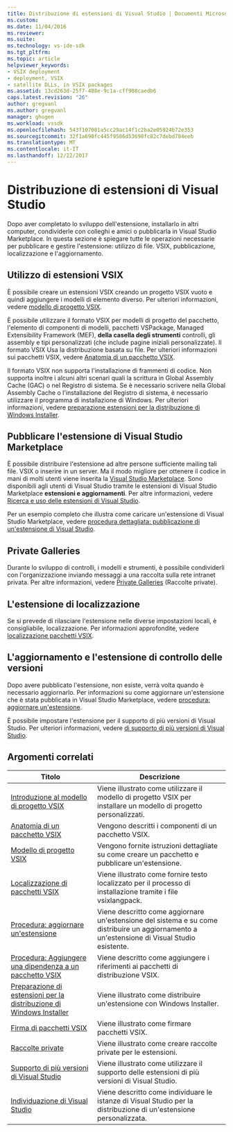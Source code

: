 ```yaml
---
title: Distribuzione di estensioni di Visual Studio | Documenti Microsoft
ms.custom: 
ms.date: 11/04/2016
ms.reviewer: 
ms.suite: 
ms.technology: vs-ide-sdk
ms.tgt_pltfrm: 
ms.topic: article
helpviewer_keywords:
- VSIX deployment
- deployment, VSIX
- satellite DLLs, in VSIX packages
ms.assetid: 13cd263d-25f7-488e-9c1a-cff908caedb6
caps.latest.revision: "26"
author: gregvanl
ms.author: gregvanl
manager: ghogen
ms.workload: vssdk
ms.openlocfilehash: 543f107081a5cc29ac14f1c2ba2e05924b72e353
ms.sourcegitcommit: 32f1a690fc445f9586d53698fc82c7debd784eeb
ms.translationtype: MT
ms.contentlocale: it-IT
ms.lasthandoff: 12/22/2017
---
```

# <a name="shipping-visual-studio-extensions"></a>Distribuzione di estensioni di Visual Studio
Dopo aver completato lo sviluppo dell'estensione, installarlo in altri computer, condividerle con colleghi e amici o pubblicarla in Visual Studio Marketplace. In questa sezione è spiegare tutte le operazioni necessarie per pubblicare e gestire l'estensione: utilizzo di file. VSIX, pubblicazione, localizzazione e l'aggiornamento.  
  
## <a name="working-with-vsix-extensions"></a>Utilizzo di estensioni VSIX  
 È possibile creare un estensioni VSIX creando un progetto VSIX vuoto e quindi aggiungere i modelli di elemento diverso. Per ulteriori informazioni, vedere [modello di progetto VSIX](../extensibility/vsix-project-template.md).  
  
 È possibile utilizzare il formato VSIX per modelli di progetto del pacchetto, l'elemento di componenti di modelli, pacchetti VSPackage, Managed Extensibility Framework (MEF), **della casella degli strumenti** controlli, gli assembly e tipi personalizzati (che include pagine iniziali personalizzate). Il formato VSIX Usa la distribuzione basata su file. Per ulteriori informazioni sui pacchetti VSIX, vedere [Anatomia di un pacchetto VSIX](../extensibility/anatomy-of-a-vsix-package.md).  
  
 Il formato VSIX non supporta l'installazione di frammenti di codice. Non supporta inoltre i alcuni altri scenari quali la scrittura in Global Assembly Cache (GAC) o nel Registro di sistema. Se è necessario scrivere nella Global Assembly Cache o l'installazione del Registro di sistema, è necessario utilizzare il programma di installazione di Windows. Per ulteriori informazioni, vedere [preparazione estensioni per la distribuzione di Windows Installer](../extensibility/preparing-extensions-for-windows-installer-deployment.md).  
  
## <a name="publishing-your-extension-to-the-visual-studio-marketplace"></a>Pubblicare l'estensione di Visual Studio Marketplace  
 È possibile distribuire l'estensione ad altre persone sufficiente mailing tali file. VSIX o inserire in un server. Ma il modo migliore per ottenere il codice in mani di molti utenti viene inserita la [Visual Studio Marketplace](https://marketplace.visualstudio.com/vs). Sono disponibili agli utenti di Visual Studio tramite le estensioni di Visual Studio Marketplace **estensioni e aggiornamenti**. Per altre informazioni, vedere [Ricerca e uso delle estensioni di Visual Studio](../ide/finding-and-using-visual-studio-extensions.md).  
  
 Per un esempio completo che illustra come caricare un'estensione di Visual Studio Marketplace, vedere [procedura dettagliata: pubblicazione di un'estensione di Visual Studio](../extensibility/walkthrough-publishing-a-visual-studio-extension.md).  
  
## <a name="private-galleries"></a>Private Galleries  
 Durante lo sviluppo di controlli, i modelli e strumenti, è possibile condividerli con l'organizzazione inviando messaggi a una raccolta sulla rete intranet privata. Per altre informazioni, vedere [Private Galleries](../extensibility/private-galleries.md) (Raccolte private).  
  
## <a name="localizing-your-extension"></a>L'estensione di localizzazione  
 Se si prevede di rilasciare l'estensione nelle diverse impostazioni locali, è consigliabile, localizzazione. Per informazioni approfondite, vedere [localizzazione pacchetti VSIX](../extensibility/localizing-vsix-packages.md).  
  
## <a name="updating-and-versioning-your-extension"></a>L'aggiornamento e l'estensione di controllo delle versioni  
 Dopo avere pubblicato l'estensione, non esiste, verrà volta quando è necessario aggiornarlo. Per informazioni su come aggiornare un'estensione che è stata pubblicata in Visual Studio Marketplace, vedere [procedura: aggiornare un'estensione](../extensibility/how-to-update-a-visual-studio-extension.md).  
  
 È possibile impostare l'estensione per il supporto di più versioni di Visual Studio. Per ulteriori informazioni, vedere [di supporto di più versioni di Visual Studio](../extensibility/supporting-multiple-versions-of-visual-studio.md).  
  
## <a name="related-topics"></a>Argomenti correlati  
  
|Titolo|Descrizione|  
|-----------|-----------------|  
|[Introduzione al modello di progetto VSIX](../extensibility/getting-started-with-the-vsix-project-template.md)|Viene illustrato come utilizzare il modello di progetto VSIX per installare un modello di progetto personalizzati.|  
|[Anatomia di un pacchetto VSIX](../extensibility/anatomy-of-a-vsix-package.md)|Vengono descritti i componenti di un pacchetto VSIX.|  
|[Modello di progetto VSIX](../extensibility/vsix-project-template.md)|Vengono fornite istruzioni dettagliate su come creare un pacchetto e pubblicare un'estensione.|  
|[Localizzazione di pacchetti VSIX](../extensibility/localizing-vsix-packages.md)|Viene illustrato come fornire testo localizzato per il processo di installazione tramite i file vsixlangpack.|  
|[Procedura: aggiornare un'estensione](../extensibility/how-to-update-a-visual-studio-extension.md)|Viene descritto come aggiornare un'estensione del sistema e su come distribuire un aggiornamento a un'estensione di Visual Studio esistente.|  
|[Procedura: Aggiungere una dipendenza a un pacchetto VSIX](../extensibility/how-to-add-a-dependency-to-a-vsix-package.md)|Viene descritto come aggiungere i riferimenti ai pacchetti di distribuzione VSIX.|  
|[Preparazione di estensioni per la distribuzione di Windows Installer](../extensibility/preparing-extensions-for-windows-installer-deployment.md)|Viene illustrato come distribuire un'estensione con Windows Installer.|  
|[Firma di pacchetti VSIX](../extensibility/signing-vsix-packages.md)|Viene illustrato come firmare pacchetti VSIX.|  
|[Raccolte private](../extensibility/private-galleries.md)|Viene illustrato come creare raccolte private per le estensioni.|  
|[Supporto di più versioni di Visual Studio](../extensibility/supporting-multiple-versions-of-visual-studio.md)|Viene illustrato come utilizzare il supporto delle estensioni di più versioni di Visual Studio.|
|[Individuazione di Visual Studio](locating-visual-studio.md)|Viene descritto come individuare le istanze di Visual Studio per la distribuzione di un'estensione personalizzata.|
